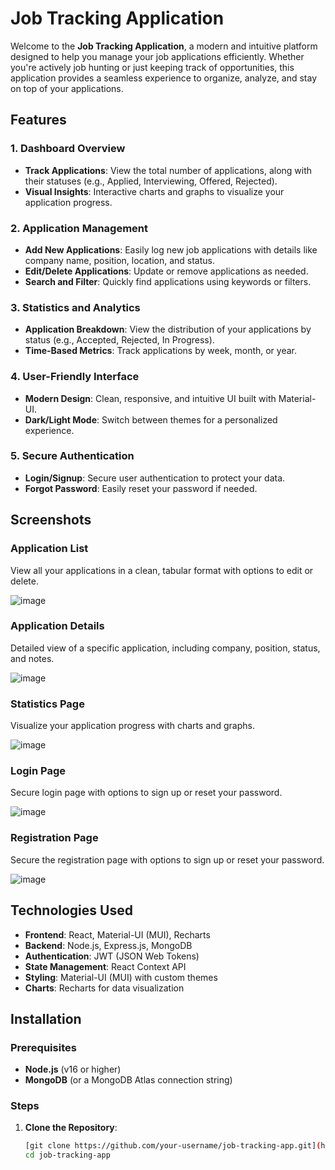 # Job Tracking Application

Welcome to the **Job Tracking Application**, a modern and intuitive platform designed to help you manage your job applications efficiently. Whether you're actively job hunting or just keeping track of opportunities, this application provides a seamless experience to organize, analyze, and stay on top of your applications.

## Features

### 1. Dashboard Overview
- **Track Applications**: View the total number of applications, along with their statuses (e.g., Applied, Interviewing, Offered, Rejected).
- **Visual Insights**: Interactive charts and graphs to visualize your application progress.

### 2. Application Management
- **Add New Applications**: Easily log new job applications with details like company name, position, location, and status.
- **Edit/Delete Applications**: Update or remove applications as needed.
- **Search and Filter**: Quickly find applications using keywords or filters.

### 3. Statistics and Analytics
- **Application Breakdown**: View the distribution of your applications by status (e.g., Accepted, Rejected, In Progress).
- **Time-Based Metrics**: Track applications by week, month, or year.

### 4. User-Friendly Interface
- **Modern Design**: Clean, responsive, and intuitive UI built with Material-UI.
- **Dark/Light Mode**: Switch between themes for a personalized experience.

### 5. Secure Authentication
- **Login/Signup**: Secure user authentication to protect your data.
- **Forgot Password**: Easily reset your password if needed.

## Screenshots

### Application List
View all your applications in a clean, tabular format with options to edit or delete.

![image](https://github.com/user-attachments/assets/14a3ff87-c850-45e9-ab7a-ab1114c93d81)


### Application Details
Detailed view of a specific application, including company, position, status, and notes.

![image](https://github.com/user-attachments/assets/59792e18-2657-4889-8023-0da50639380c)


### Statistics Page
Visualize your application progress with charts and graphs.

![image](https://github.com/user-attachments/assets/deb00917-d349-4fe2-9b23-c1eda359b2d4)


### Login Page
Secure login page with options to sign up or reset your password.

![image](https://github.com/user-attachments/assets/226fdee2-c7c1-4af9-aacd-cf3d8803987c)


### Registration Page
Secure the registration page with options to sign up or reset your password.

![image](https://github.com/user-attachments/assets/51b5bba9-6223-476e-b3ff-b68e5cf72734)



## Technologies Used

- **Frontend**: React, Material-UI (MUI), Recharts
- **Backend**: Node.js, Express.js, MongoDB
- **Authentication**: JWT (JSON Web Tokens)
- **State Management**: React Context API
- **Styling**: Material-UI (MUI) with custom themes
- **Charts**: Recharts for data visualization

## Installation

### Prerequisites
- **Node.js** (v16 or higher)
- **MongoDB** (or a MongoDB Atlas connection string)

### Steps

1. **Clone the Repository**:

   ```bash
   [git clone https://github.com/your-username/job-tracking-app.git](https://github.com/anjanmandal/Job_Application_Track_System.git)
   cd job-tracking-app
